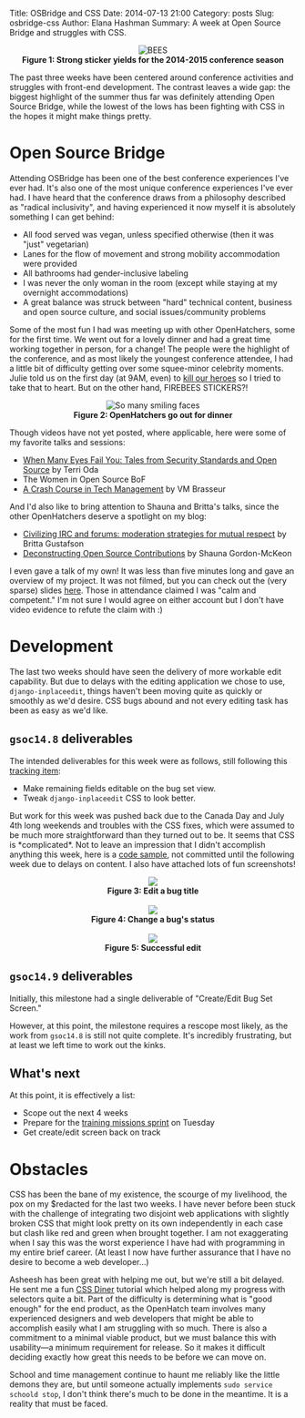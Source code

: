 Title: OSBridge and CSS
Date: 2014-07-13 21:00
Category: posts
Slug: osbridge-css
Author: Elana Hashman
Summary: A week at Open Source Bridge and struggles with CSS.


<div style="text-align: center">
  <img alt="BEES" 
       src="images/firebees.jpg" />
  <br />
  <strong>Figure 1: Strong sticker yields for the 2014-2015 conference season</strong>
</div>

The past three weeks have been centered around conference activities and 
struggles with front-end development. The contrast leaves a wide gap: the 
biggest highlight of the summer thus far was definitely attending Open Source 
Bridge, while the lowest of the lows has been fighting with CSS in the hopes it 
might make things pretty.

# Open Source Bridge #

Attending OSBridge has been one of the best conference experiences I've ever 
had. It's also one of the most unique conference experiences I've ever had. I 
have heard that the conference draws from a philosophy described as "radical 
inclusivity", and having experienced it now myself it is absolutely something I 
can get behind:

+ All food served was vegan, unless specified otherwise (then it was "just" 
vegetarian)
+ Lanes for the flow of movement and strong mobility accommodation were provided
+ All bathrooms had gender-inclusive labeling
+ I was never the only woman in the room (except while staying at my overnight 
accommodations)
+ A great balance was struck between "hard" technical content, business and 
open source culture, and social issues/community problems

Some of the most fun I had was meeting up with other OpenHatchers, some for the 
first time. We went out for a lovely dinner and had a great time working 
together in person, for a change! The people were the highlight of the 
conference, and as most likely the youngest conference attendee, I had a little 
bit of difficulty getting over some squee-minor celebrity moments. Julie told 
us on the first day (at 9AM, even) to <a href="https://www.youtube.com/watch?v=zNOZYPZQfV4" title="but not literally">kill our heroes</a>
so I tried to take that to heart. But on the other hand, FIREBEES STICKERS?!

<div style="text-align: center">
  <img alt="So many smiling faces" 
       src="images/osbridge.jpg" />
  <br />
  <strong>Figure 2: OpenHatchers go out for dinner</strong>
</div>


Though videos have not yet posted, where applicable, here were some of my 
favorite talks and sessions:

+ <a href="http://opensourcebridge.org/sessions/1406" title="...and this has nothing to do with Terri being a PSF org admin, I swear">When Many Eyes Fail You: Tales from Security Standards and Open Source</a> by Terri Oda
+ The Women in Open Source BoF
+ [A Crash Course in Tech Management](http://opensourcebridge.org/sessions/1229) by VM Brasseur

And I'd also like to bring attention to Shauna and Britta's talks, since the 
other OpenHatchers deserve a spotlight on my blog:

+ [Civilizing IRC and forums: moderation strategies for mutual respect](http://opensourcebridge.org/sessions/1290) by Britta Gustafson
+ [Deconstructing Open Source Contributions](http://opensourcebridge.org/sessions/1313) by Shauna Gordon-McKeon

I even gave a talk of my own! It was less than five minutes long and gave an 
overview of my project. It was not filmed, but you can check out the (very 
sparse) slides [here](files/gsoc-slides.pdf). Those in attendance claimed I was 
"calm and competent." I'm not sure I would agree on either account but I don't 
have video evidence to refute the claim with :)


# Development #

The last two weeks should have seen the delivery of more workable edit 
capability. But due to delays with the editing application we chose to use, 
`django-inplaceedit`, things haven't been moving quite as quickly or smoothly 
as we'd desire. CSS bugs abound and not every editing task has been as easy as 
we'd like.

## `gsoc14.8` deliverables ##

The intended deliverables for this week were as follows, still following this 
[tracking item](http://openhatch.org/bugs/issue995):

+ Make remaining fields editable on the bug set view.
+ Tweak `django-inplaceedit` CSS to look better.

But work for this week was pushed back due to the Canada Day and July 4th long 
weekends and troubles with the CSS fixes, which were assumed to be much more 
straightforward than they turned out to be. It seems that CSS is 
&ast;complicated&ast;. Not to leave an impression that I didn't accomplish 
anything this week, here is a [code sample](https://github.com/ehashman/oh-mainline/commit/6ddd05f76e539badd3544f6f382e79de971502fe), 
not committed until the following week due to delays on content. I also have 
attached lots of fun screenshots!

<div style="text-align: center">
  <img src="images/inplaceedit1.png" />
  <br />
  <strong>Figure 3: Edit a bug title</strong>
</div>
<br />

<div style="text-align: center">
  <img src="images/inplaceedit2.png" />
  <br />
  <strong>Figure 4: Change a bug's status</strong>
</div>
<br />

<div style="text-align: center">
  <img src="images/inplaceedit3.png" />
  <br />
  <strong>Figure 5: Successful edit</strong>
</div>

## `gsoc14.9` deliverables ##

Initially, this milestone had a single deliverable of "Create/Edit Bug Set 
Screen."

However, at this point, the milestone requires a rescope most likely, as the 
work from `gsoc14.8` is still not quite complete. It's incredibly frustrating, 
but at least we left time to work out the kinks.

## What's next ##

At this point, it is effectively a list:

+ Scope out the next 4 weeks
+ Prepare for the [training missions sprint](http://lists.openhatch.org/pipermail/devel/2014-July/003656.html) on Tuesday
+ Get create/edit screen back on track

# Obstacles #

CSS has been the bane of my existence, the scourge of my livelihood, the pox on 
my $redacted for the last two weeks. I have never before been stuck with the 
challenge of integrating two disjoint web applications with slightly broken CSS 
that might look pretty on its own independently in each case but clash like red 
and green when brought together. I am not exaggerating when I say this was the 
worst experience I have had with programming in my entire brief career. (At 
least I now have further assurance that I have no desire to become a web 
developer...)

Asheesh has been great with helping me out, but we're still a bit delayed. He 
sent me a fun [CSS Diner](http://flukeout.github.io/) tutorial which helped 
along my progress with selectors quite a bit. Part of the difficulty is 
determining what is "good enough" for the end product, as the OpenHatch team 
involves many experienced designers and web developers that might be able to 
accomplish easily what I am struggling with so much. There is also a commitment 
to a minimal viable product, but we must balance this with usability&mdash;a 
minimum requirement for release. So it makes it difficult deciding exactly how 
great this needs to be before we can move on.

School and time management continue to haunt me reliably like the little demons 
they are, but until someone actually implements `sudo service schoold stop`, I 
don't think there's much to be done in the meantime. It is a reality that must 
be faced.
